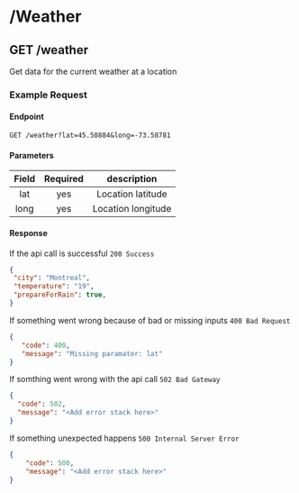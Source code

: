 # /Weather

## GET /weather

Get data for the current weather at a location

### Example Request

#### Endpoint 

`GET /weather?lat=45.50884&long=-73.58781`

#### Parameters

Field|Required|description
:-----:|:-----:|:-----:
lat|yes|Location latitude
long|yes|Location longitude

#### Response

If the api call is successful
`200 Success`
```json
{
 "city": "Montreal",
 "temperature": "19",
 "prepareForRain": true,
}
 ```

If something went wrong because of bad or missing inputs
`400 Bad Request`
```json
{
   "code": 400,
   "message": "Missing paramater: lat"
}
```

If somthing went wrong with the api call
`502 Bad Gateway`
```json
{ 
  "code": 502,
  "message": "<Add error stack here>"
}
```

If something unexpected happens
`500 Internal Server Error`
```json
{
    "code": 500,
    "message": "<Add error stack here>"
}
```
